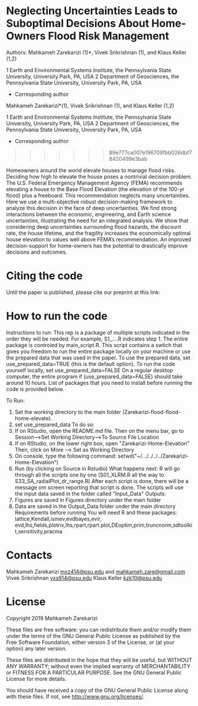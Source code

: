# Neglecting Uncertainties Leads to Suboptimal Decisions About Home-Owners Flood Risk Management

Authors: Mahkameh Zarekarizi (1)*, Vivek Srikrishnan (1), and Klaus Keller (1,2)

1 Earth and Environmental Systems Institute, the Pennsylvania State University, University Park, PA, USA
2 Department of Geosciences, the Pennsylvania State University, University Park, PA, USA

* Corresponding author

Mahkameh Zarekarizi*(1), Vivek Srikrishnan (1), and Klaus Keller (1,2)

1 Earth and Environmental Systems Institute, the Pennsylvania State University, 
University Park, PA, USA
2 Department of Geosciences, the Pennsylvania State University, University Park, PA, USA

* Corresponding author 

>>>>>>> 89e777ca007e196709fbb026dbf78420499e3bab

Homeowners around the world elevate houses to manage flood risks. Deciding how high to elevate the house poses a nontrivial decision problem. The U.S. Federal Emergency Management Agency (FEMA) recommends elevating a house to the Base Flood Elevation (the elevation of the 100-yr flood) plus a freeboard. This recommendation neglects many uncertainties. Here we use a multi-objective robust decision-making framework to analyze this decision in the face of deep uncertainties. We find strong interactions between the economic, engineering, and Earth science uncertainties, illustrating the need for an integrated analysis. We show that considering deep uncertainties surrounding flood hazards, the discount rate, the house lifetime, and the fragility increases the economically optimal house elevation to values well above FEMA’s recommendation. An improved decision-support for home-owners has the potential to drastically improve decisions and outcomes. 

# Citing the code
Until the paper is published, please cite our preprint at this link: 

# How to run the code 
Instructions to run:
This rep is a package of multiple scripts indicated in the order they will be needed. For example, S1_....R indicates step 1.
The entire package is controled by main_script.R. This script contains a swtich that gives you freedom to run the entire package locally on your machine or use the prepared data that was used in the paper.
To use the prepared data, set use_prepared_data=TRUE (this is the default option). To run the code yourself locally, set use_prepared_data=FALSE
On a regular desktop computer, the entire program if (use_prepared_data=FALSE) should take around 10 hours.
List of packages that you need to install before running the code is provided below.

To Run:
1. Set the working directory to the main folder (Zarekarizi-flood-flood-home-elevate).
2. set use_prepared_data
To do so:
1. If on RStudio, open the README.md file. Then on the menu bar, go to
Session-->Set Working Directory-->To Source File Location
2. If on RStudio, on the lower right box, open "Zarekarizi-Home-Elevation"
Then, click on More --> Set as Working Directory
3. On console, type the following command:
setwd("~/.../../../../Zarekarizi-Home-Elevation")
3. Run (by clicking on Source in Rstudio)
What happens next:
R will go through all the scripts one by one (S01_XLRM.R all the way to  S33_SA_radialPlot_dr_range.R)
After each script is done, there will be a message om screen reporting that script is done.
The scripts will use the input data saved in the folder called "Input_Data"
Outputs:
1. Figures are saved in Figures directory under the main folder
2. Data are saved in the Output_Data folder under the main directory
Requirements before running
You will need R and these packages: lattice,Kendall,ismev,evdbayes,evir,
evd,lhs,fields,plotrix,lhs,rpart,rpart.plot,DEoptim,prim,truncnorm,sdtoolkit,sensitivity,pracma

# Contacts 
Mahkameh Zarekarizi mxz414@psu.edu and mahkameh.zare@gmail.com
Vivek Srikrishnan vxs914@psu.edu
Klaus Keller kzk10@psu.edu

# License
Copyright 2019 Mahkameh Zarekarizi

These files are free software: you can redistribute them and/or modify them under the terms of the GNU General Public License as published by the Free Software Foundation, either version 3 of the License, or (at your option) any later version.

These files are distributed in the hope that they will be useful, but WITHOUT ANY WARRANTY; without even the implied warranty of MERCHANTABILITY or FITNESS FOR A PARTICULAR PURPOSE. See the GNU General Public License for more details.

You should have received a copy of the GNU General Public License along with these files. If not, see http://www.gnu.org/licenses/.
 
